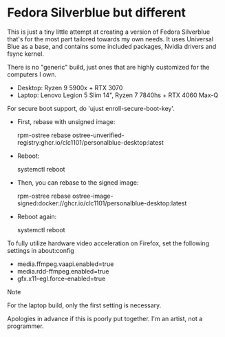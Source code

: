 # Fedora Silverblue but different

This is just a tiny little attempt at creating a version of Fedora Silverblue that's for the most part tailored towards my own needs. It uses Universal Blue as a base, and contains some included packages, Nvidia drivers and fsync kernel.

There is no "generic" build, just ones that are highly customized for the computers I own.

- Desktop: Ryzen 9 5900x + RTX 3070
- Laptop: Lenovo Legion 5 Slim 14", Ryzen 7 7840hs + RTX 4060 Max-Q

For secure boot support, do 'ujust enroll-secure-boot-key'.

- First, rebase with unsigned image:

  rpm-ostree rebase ostree-unverified-registry:ghcr.io/clc1101/personalblue-desktop:latest

- Reboot:

  systemctl reboot

- Then, you can rebase to the signed image:

  rpm-ostree rebase ostree-image-signed:docker://ghcr.io/clc1101/personalblue-desktop:latest

- Reboot again:

  systemctl reboot

To fully utilize hardware video acceleration on Firefox, set the following settings in about:config

- media.ffmpeg.vaapi.enabled=true
- media.rdd-ffmpeg.enabled=true
- gfx.x11-egl.force-enabled=true

> [!NOTE]
> For the laptop build, only the first setting is necessary.

Apologies in advance if this is poorly put together. I'm an artist, not a programmer.
